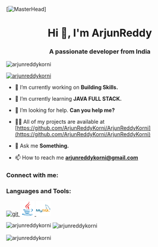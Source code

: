 [![MasterHead](https://images.unsplash.com/photo-1515879218367-8466d910aaa4?ixlib=rb-1.2.1&ixid=eyJhcHBfaWQiOjEyMDd9&w=1000&q=80)]
<h1 align="center">Hi 👋, I'm ArjunReddy</h1>
<h3 align="center">A passionate developer from India</h3>


<p align="left"> <img src="https://komarev.com/ghpvc/?username=arjunreddykorni&label=Profile%20views&color=0e75b6&style=flat" alt="arjunreddykorni" /> </p>

<p align="left"> <a href="https://github.com/ryo-ma/github-profile-trophy"><img src="https://github-profile-trophy.vercel.app/?username=arjunreddykorni" alt="arjunreddykorni" /></a> </p>

- 🔭 I’m currently working on **Building Skills.**

- 🌱 I’m currently learning **JAVA FULL STACK.**

- 🤝 I’m looking for help. **Can you help me?**

- 👨‍💻 All of my projects are available at [https://github.com/ArjunReddyKorni/ArjunReddyKorni](https://github.com/ArjunReddyKorni/ArjunReddyKorni)

- 💬 Ask me **Something.**

- 📫 How to reach me **arjunreddykorni@gmail.com**

<h3 align="left">Connect with me:</h3>
<p align="left">
</p>

<h3 align="left">Languages and Tools:</h3>
<p align="left"> <a href="https://git-scm.com/" target="_blank" rel="noreferrer"> <img src="https://www.vectorlogo.zone/logos/git-scm/git-scm-icon.svg" alt="git" width="40" height="40"/> </a> <a href="https://www.java.com" target="_blank" rel="noreferrer"> <img src="https://raw.githubusercontent.com/devicons/devicon/master/icons/java/java-original.svg" alt="java" width="40" height="40"/> </a> <a href="https://www.mysql.com/" target="_blank" rel="noreferrer"> <img src="https://raw.githubusercontent.com/devicons/devicon/master/icons/mysql/mysql-original-wordmark.svg" alt="mysql" width="40" height="40"/> </a> </p>

<p><img align="left" src="https://github-readme-stats.vercel.app/api/top-langs?username=arjunreddykorni&show_icons=true&locale=en&layout=compact" alt="arjunreddykorni" /></p>

<p>&nbsp;<img align="center" src="https://github-readme-stats.vercel.app/api?username=arjunreddykorni&show_icons=true&locale=en" alt="arjunreddykorni" /></p>

<p><img align="center" src="https://github-readme-streak-stats.herokuapp.com/?user=arjunreddykorni&" alt="arjunreddykorni" /></p>
